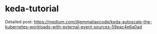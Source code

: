 # keda-tutorial
Detailed post: https://medium.com/@emmaliaocode/keda-autoscale-the-kubernetes-workloads-with-external-event-sources-59eac4e6a0ad
